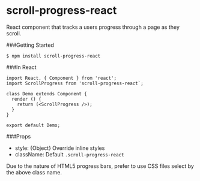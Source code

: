 # scroll-progress-react

React component that tracks a users progress through a page as they scroll.

###Getting Started
```
$ npm install scroll-progress-react
```

###In React
```
import React, { Component } from 'react';
import ScrollProgress from 'scroll-progress-react`;

class Demo extends Component {
  render () {
    return (<ScrollProgress />);
  }
}

export default Demo;
```
###Props

  - style: {Object} Override inline styles
  - className: Default `.scroll-progress-react`
  
Due to the nature of HTML5 progress bars, prefer to use CSS files select by the above class name. 
